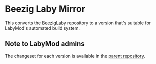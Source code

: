 # Beezig Laby Mirror
This converts the [BeezigLaby](https://github.com/Beezig/BeezigLaby) repository to a version that's suitable for LabyMod's automated build system.

## Note to LabyMod admins
The changeset for each version is available in the [parent repository](https://github.com/Beezig/BeezigLaby).